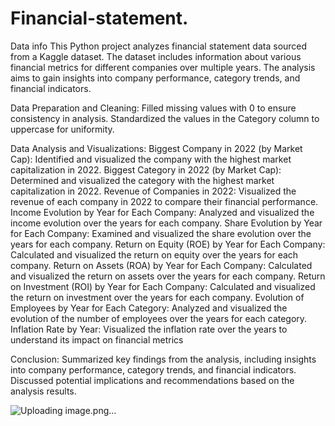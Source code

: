 # Financial-statement.
Data info
This Python project analyzes financial statement data sourced from a Kaggle dataset. The dataset includes information about various financial metrics for different companies over multiple years. The analysis aims to gain insights into company performance, category trends, and financial indicators.

Data Preparation and Cleaning:
Filled missing values with 0 to ensure consistency in analysis.
Standardized the values in the Category column to uppercase for uniformity.


Data Analysis and Visualizations:
Biggest Company in 2022 (by Market Cap):
	Identified and visualized the company with the highest market capitalization in 2022.
Biggest Category in 2022 (by Market Cap):
	Determined and visualized the category with the highest market capitalization in 2022.
Revenue of Companies in 2022:
	Visualized the revenue of each company in 2022 to compare their financial performance.
Income Evolution by Year for Each Company:
	Analyzed and visualized the income evolution over the years for each company.
Share Evolution by Year for Each Company:
	Examined and visualized the share evolution over the years for each company.
Return on Equity (ROE) by Year for Each Company:
	Calculated and visualized the return on equity over the years for each company.
Return on Assets (ROA) by Year for Each Company:
	Calculated and visualized the return on assets over the years for each company.
Return on Investment (ROI) by Year for Each Company:
	Calculated and visualized the return on investment over the years for each company.
Evolution of Employees by Year for Each Category:
	Analyzed and visualized the evolution of the number of employees over the years for each category.
Inflation Rate by Year:
	Visualized the inflation rate over the years to understand its impact on financial metrics



Conclusion:
Summarized key findings from the analysis, including insights into company performance, category trends, and financial indicators.
Discussed potential implications and recommendations based on the analysis results.

![Uploading image.png…]()
